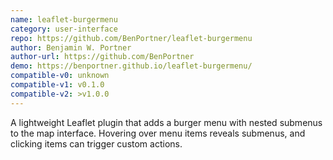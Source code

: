 ```yaml
---
name: leaflet-burgermenu
category: user-interface
repo: https://github.com/BenPortner/leaflet-burgermenu
author: Benjamin W. Portner
author-url: https://github.com/BenPortner
demo: https://benportner.github.io/leaflet-burgermenu/
compatible-v0: unknown
compatible-v1: v0.1.0
compatible-v2: >v1.0.0
---
```


A lightweight Leaflet plugin that adds a burger menu with nested submenus to the map interface. Hovering over menu items reveals submenus, and clicking items can trigger custom actions.
